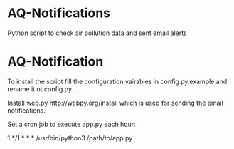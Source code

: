 # AQ-Notifications
Python script to check air pollution data and sent email alerts
# AQ-Notification

To install the script fill the configuration vairables in config.py.example and rename it ot config.py .

Install web.py http://webpy.org/install which is used for sending the email notifications.

Set a cron job to execute app.py each hour:

1 */1 * * * /usr/bin/python3 /path/to/app.py
